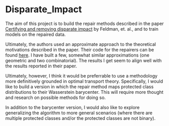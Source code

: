 # Disparate_Impact

The aim of this project is to build the repair methods described in the paper [Certifying and removing disparate impact](https://arxiv.org/pdf/1412.3756.pdf) by Feldman, et. al., and to train models on the repaired data.

Ultimately, the authors used an approximate approach to the theoretical motivations described in the paper. Their code for the repairers can be found [here](https://github.com/algofairness/BlackBoxAuditing/tree/master/BlackBoxAuditing/repairers). I have built a few, somewhat similar approximations (one geometric and two combinatorial). The results I get seem to align well with the results reported in their paper. 

Ultimately, however, I think it would be preferrable to use a methodology more definitively grounded in optimal transport theory. Specifically, I would like to build a version in which the repair method maps protected class distributions to their Wasserstein barycenter. This will require more thought and research on possible methods for doing so. 

In addition to the barycenter version, I would also like to explore generalizing the algorithm to more general scenarios (where there are multiple protected classes and/or the protected classes are not binary). 

